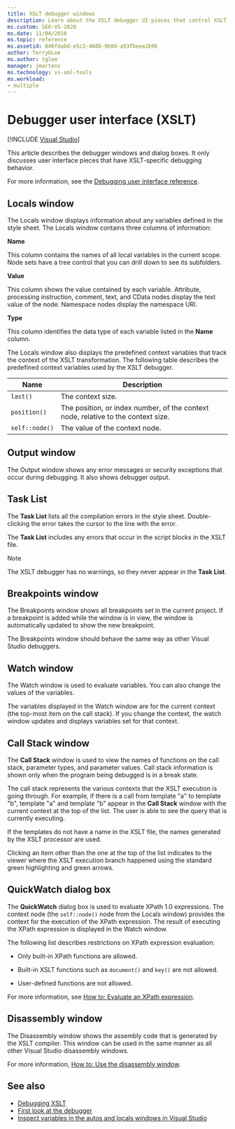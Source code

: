 ```yaml
---
title: XSLT debugger windows
description: Learn about the XSLT debugger UI pieces that control XSLT-specific debugging behavior, including the Locals, Output, Breakpoints, Call Stack, and Watch windows.
ms.custom: SEO-VS-2020
ms.date: 11/04/2016
ms.topic: reference
ms.assetid: 846fdabd-e5c3-4688-9b0d-a93fbeea1b96
author: TerryGLee
ms.author: tglee
manager: jmartens
ms.technology: vs-xml-tools
ms.workload:
- multiple
---
```

# Debugger user interface (XSLT)

 [!INCLUDE [Visual Studio](~/includes/applies-to-version/vs-not-mac.md)]

This article describes the debugger windows and dialog boxes. It only discusses user interface pieces that have XSLT-specific debugging behavior.

For more information, see the [Debugging user interface reference](../debugger/debugging-user-interface-reference.md).

## Locals window

The Locals window displays information about any variables defined in the style sheet. The Locals window contains three columns of information:

**Name**

This column contains the names of all local variables in the current scope. Node sets have a tree control that you can drill down to see its subfolders.

**Value**

This column shows the value contained by each variable. Attribute, processing instruction, comment, text, and CData nodes display the text value of the node. Namespace nodes display the namespace URI.

**Type**

This column identifies the data type of each variable listed in the **Name** column.

The Locals window also displays the predefined context variables that track the context of the XSLT transformation. The following table describes the predefined context variables used by the XSLT debugger.

|Name|Description|
|-|-----------------|
|`last()`|The context size.|
|`position()`|The position, or index number, of the context node, relative to the context size.|
|`self::node()`|The value of the context node.|

## Output window

The Output window shows any error messages or security exceptions that occur during debugging. It also shows debugger output.

## Task List

The **Task List** lists all the compilation errors in the style sheet. Double-clicking the error takes the cursor to the line with the error.

The **Task List** includes any errors that occur in the script blocks in the XSLT file.

> [!NOTE]
> The XSLT debugger has no warnings, so they never appear in the **Task List**.

## Breakpoints window

The Breakpoints window shows all breakpoints set in the current project. If a breakpoint is added while the window is in view, the window is automatically updated to show the new breakpoint.

The Breakpoints window should behave the same way as other Visual Studio debuggers.

## Watch window

The Watch window is used to evaluate variables. You can also change the values of the variables.

The variables displayed in the Watch window are for the current context (the top-most item on the call stack). If you change the context, the watch window updates and displays variables set for that context.

## Call Stack window

The **Call Stack** window is used to view the names of functions on the call stack, parameter types, and parameter values. Call stack information is shown only when the program being debugged is in a break state.

The call stack represents the various contexts that the XSLT execution is going through. For example, if there is a call from template "a" to template "b", template "a" and template "b" appear in the **Call Stack** window with the current context at the top of the list. The user is able to see the query that is currently executing.

If the templates do not have a name in the XSLT file, the names generated by the XSLT processor are used.

Clicking an item other than the one at the top of the list indicates to the viewer where the XSLT execution branch happened using the standard green highlighting and green arrows.

## QuickWatch dialog box

The **QuickWatch** dialog box is used to evaluate XPath 1.0 expressions. The context node (the `self::node()` node from the Locals window) provides the context for the execution of the XPath expression. The result of executing the XPath expression is displayed in the Watch window.

The following list describes restrictions on XPath expression evaluation:

- Only built-in XPath functions are allowed.

- Built-in XSLT functions such as `document()` and `key()` are not allowed.

- User-defined functions are not allowed.

For more information, see [How to: Evaluate an XPath expression](../xml-tools/how-to-evaluate-an-xpath-expression.md).

## Disassembly window

The Disassembly window shows the assembly code that is generated by the XSLT compiler. This window can be used in the same manner as all other Visual Studio disassembly windows.

For more information, [How to: Use the disassembly window](../debugger/how-to-use-the-disassembly-window.md).

## See also

- [Debugging XSLT](../xml-tools/debugging-xslt.md)
- [First look at the debugger](../debugger/debugger-feature-tour.md)
- [Inspect variables in the autos and locals windows in Visual Studio](../debugger/autos-and-locals-windows.md)
